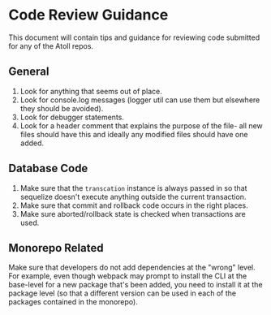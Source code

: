 Code Review Guidance
====================

This document will contain tips and guidance for reviewing code submitted for any of the
Atoll repos.

General
-------

1. Look for anything that seems out of place.
2. Look for console.log messages (logger util can use them but elsewhere they should
   be avoided).
3. Look for debugger statements.
4. Look for a header comment that explains the purpose of the file- all new files should have this and ideally any modified
   files should have one added.

Database Code
-------------

1. Make sure that the `transcation` instance is always passed in so that sequelize
   doesn't execute anything outside the current transaction.
2. Make sure that commit and rollback code occurs in the right places.
3. Make sure aborted/rollback state is checked when transactions are used.

Monorepo Related
----------------

Make sure that developers do not add dependencies at the "wrong" level.  For example, even though webpack may prompt to install the
CLI at the base-level for a new package that's been added, you need
to install it at the package level (so that a different version can
be used in each of the packages contained in the monorepo).
